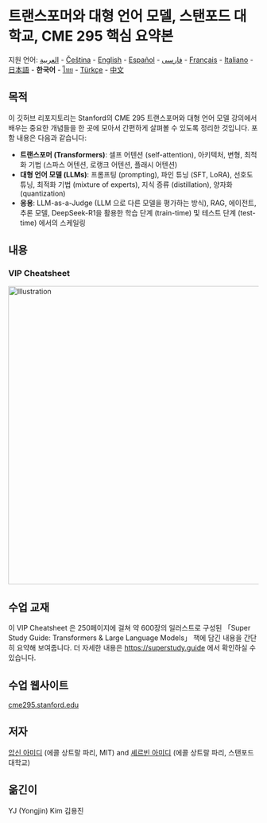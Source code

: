 # 트랜스포머와 대형 언어 모델, 스탠포드 대학교, CME 295 핵심 요약본
지원 언어: [العربية](https://github.com/afshinea/stanford-cme-295-transformers-large-language-models/tree/main/ar) - [Čeština](https://github.com/afshinea/stanford-cme-295-transformers-large-language-models/tree/main/cs) - [English](https://github.com/afshinea/stanford-cme-295-transformers-large-language-models/tree/main/en) - [Español](https://github.com/afshinea/stanford-cme-295-transformers-large-language-models/tree/main/es) - [فارسی](https://github.com/afshinea/stanford-cme-295-transformers-large-language-models/tree/main/fa) - [Français](https://github.com/afshinea/stanford-cme-295-transformers-large-language-models/tree/main/fr) - [Italiano](https://github.com/afshinea/stanford-cme-295-transformers-large-language-models/tree/main/it) - [日本語](https://github.com/afshinea/stanford-cme-295-transformers-large-language-models/tree/main/ja) - **한국어** - [ไทย](https://github.com/afshinea/stanford-cme-295-transformers-large-language-models/tree/main/th) - [Türkçe](https://github.com/afshinea/stanford-cme-295-transformers-large-language-models/tree/main/tr) - [中文](https://github.com/afshinea/stanford-cme-295-transformers-large-language-models/tree/main/zh)

## 목적
이 깃허브 리포지토리는 Stanford의 CME 295 트랜스포머와 대형 언어 모델 강의에서 배우는 중요한 개념들을 한 곳에 모아서 간편하게 살펴볼 수 있도록 정리한 것입니다. 포함 내용은 다음과 같습니다:
- **트랜스포머 (Transformers)**: 셀프 어텐션 (self-attention), 아키텍처, 변형, 최적화 기법 (스파스 어텐션, 로랭크 어텐션, 플래시 어텐션)
- **대형 언어 모델 (LLMs)**: 프롬프팅 (prompting), 파인 튜닝 (SFT, LoRA), 선호도 튜닝, 최적화 기법 (mixture of experts), 지식 증류 (distillation), 양자화 (quantization)
- **응용**: LLM-as-a-Judge (LLM 으로 다른 모델을 평가하는 방식), RAG, 에이전트, 추론 모델, DeepSeek-R1을 활용한 학습 단계 (train-time) 및 테스트 단계 (test-time) 에서의 스케일링

## 내용
### VIP Cheatsheet
<a href="https://github.com/afshinea/stanford-cme-295-transformers-large-language-models/blob/main/ko/cheatsheet-transformers-large-language-models.pdf"><img src="https://cme295.stanford.edu/cheatsheet-ko.png" alt="Illustration" width="600px"/></a>

## 수업 교재
이 VIP Cheatsheet 은 250페이지에 걸쳐 약 600장의 일러스트로 구성된 「Super Study Guide: Transformers & Large Language Models」 책에 담긴 내용을 간단히 요약해 보여줍니다. 더 자세한 내용은 https://superstudy.guide 에서 확인하실 수 있습니다.

## 수업 웹사이트
[cme295.stanford.edu](https://cme295.stanford.edu/)

## 저자
[압신 아미디](https://www.linkedin.com/in/afshineamidi/) (에콜 상트랄 파리, MIT) and [셰르빈 아미디](https://www.linkedin.com/in/shervineamidi/) (에콜 상트랄 파리, 스탠포드 대학교)

## 옮긴이
YJ (Yongjin) Kim 김용진
